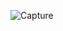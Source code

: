 ![Capture](https://user-images.githubusercontent.com/94236183/142796698-b9c0eb60-aa32-4ead-b405-45e1f0253964.PNG)
